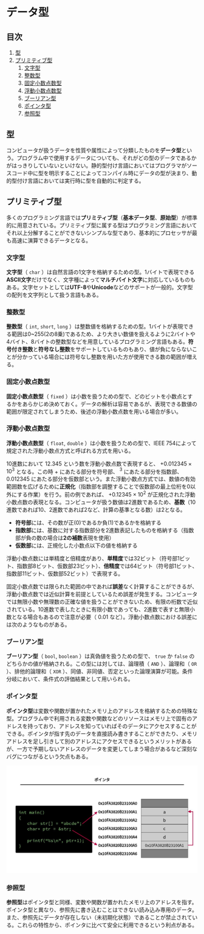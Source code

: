# データ型


## 目次

1. [型](#型)
1. [プリミティブ型](#プリミティブ型)
	1. [文字型](#文字型)
	1. [整数型](#整数型)
	1. [固定小数点数型](#固定小数点数型)
	1. [浮動小数点数型](#浮動小数点数型)
	1. [ブーリアン型](#ブーリアン型)
	1. [ポインタ型](#ポインタ型)
	1. [参照型](#参照型)


## 型

コンピュータが扱うデータを性質や属性によって分類したものを**データ型**という。プログラム中で使用するデータについても、それがどの型のデータであるかがはっきりしていないといけない。静的型付け言語においてはプログラマがソースコード中に型を明示することによってコンパイル時にデータの型が決まり、動的型付け言語においては実行時に型を自動的に判定する。

## プリミティブ型

多くのプログラミング言語では**プリミティブ型**（**基本データ型**、**原始型**）が標準的に用意されている。プリミティブ型に属する型はプログラミング言語においてそれ以上分解することができないシンプルな型であり、基本的にプロセッサが最も高速に演算できるデータとなる。

### 文字型

**文字型**（ `char` ）は自然言語の1文字を格納するための型。1バイトで表現できる**ASCII文字**だけでなく、文字種によって**マルチバイト文字**に対応しているものもある。文字セットとしては**UTF-8**や**Unicode**などのサポートが一般的。文字型の配列を文字列として扱う言語もある。

### 整数型

**整数型**（ `int`, `short`, `long` ）は整数値を格納するための型。1バイトが表現できる範囲は0~255(2の8乗)であるため、より大きい数値を扱えるように2バイトや4バイト、8バイトの整数型などを用意しているプログラミング言語もある。**符号付き整数**と**符号なし整数**をサポートしているものもあり、値が負にならないことが分かっている場合には符号なし整数を用いた方が使用できる数の範囲が増える。

### 固定小数点数型

**固定小数点数型**（ `fixed` ）は小数を扱うための型で、どのビットを小数点とするかをあらかじめ決めておく。データの解析は容易であるが、表現できる数値の範囲が限定されてしまうため、後述の浮動小数点数を用いる場合が多い。

### 浮動小数点数型

**浮動小数点数型**（ `float`, `double` ）は小数を扱うための型で、IEEE 754によって規定された浮動小数点方式と呼ばれる方式を用いる。

10進数において $12.345$ という数を浮動小数点数で表現すると、 $+0.012345 \times 10^3$ となる。この時 $+$ にあたる部分を符号部、 $^3$ にあたる部分を指数部、 $0.012345$ にあたる部分を仮数部という。また浮動小数点方式では、数値の有効範囲数を広げるために**正規化**（指数部を調整することで仮数部の最上位桁を0以外にする作業）を行う。前の例であれば、 $+0.12345 \times 10^2$ が正規化された浮動小数点数の表現となる。コンピュータが扱う数値は2進数であるため、**基数**（10進数であれば10、2進数であれば2など、計算の基準となる数）は2となる。

- **符号部**には、その数が正(0)であるか負(1)であるかを格納する
- **指数部**には、基数に対する指数部分を2進数表記したものを格納する（指数部が負の数の場合は**2の補数**表現を使用）
- **仮数部**には、正規化した小数点以下の値を格納する

浮動小数点数には単精度と倍精度があり、**単精度**では32ビット（符号部1ビット、指数部8ビット、仮数部23ビット）、**倍精度**では64ビット（符号部1ビット、指数部11ビット、仮数部52ビット）で表現する。

固定小数点数では限られた範囲の中であれば**誤差**なく計算することができるが、浮動小数点数では近似計算を前提としているため誤差が発生する。コンピュータでは無限小数や無理数の正確な値を扱うことができないため、有限の桁数で近似されている。10進数で表したときに有限小数であっても、2進数で表すと無限小数となる場合もあるので注意が必要（ $0.01$ など）。浮動小数点数における誤差には次のようなものがある。

### ブーリアン型

**ブーリアン型**（ `bool`, `boolean` ）は真偽値を扱うための型で、 `true` か `false` のどちらかの値が格納される。この型には対しては、論理積（ `AND` ）、論理和（ `OR` ）、排他的論理和（ `XOR` ）、同値、非同値、否定といった論理演算が可能。条件分岐において、条件式の評価結果として用いられる。

### ポインタ型

**ポインタ型**は変数や関数が置かれたメモリ上のアドレスを格納するための特殊な型。プログラム中で利用される変数や関数などのリソースはメモリ上で固有のアドレスを持っており、アドレスを知っていればそのデータにアクセスすることができる。ポインタが指す先のデータを直接読み書きすることができたり、メモリアドレスを足し引きして別のアドレスにアクセスできるというメリットがあるが、一方で予期しないアドレスのデータを変更してしまう場合があるなど深刻なバグにつながるという欠点もある。

![ポインタ](/note/programming/images/pointer.ja.jpg)

### 参照型

**参照型**はポインタ型と同様、変数や関数が置かれたメモリ上のアドレスを指す。ポインタ型と異なり、参照先に書き込むことはできない読み込み専用のデータ。また、参照先にデータが存在しない（未初期化状態）であることが禁止されている。これらの特性から、ポインタに比べて安全に利用できるという利点がある。
